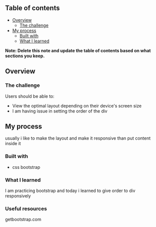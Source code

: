 
## Table of contents

- [Overview](#overview)
  - [The challenge](#the-challenge)
- [My process](#my-process)
  - [Built with](#built-with)
  - [What I learned](#what-i-learned)


**Note: Delete this note and update the table of contents based on what sections you keep.**

## Overview

### The challenge

Users should be able to:

- View the optimal layout depending on their device's screen size
- I am having issue in setting the order of the div

## My process
usually i like to make the layout and make it responsive than put content inside it

### Built with

- css bootstrap


### What I learned
I am practicing bootstrap and today i learned to give order to div responsively


### Useful resources
getbootstrap.com



